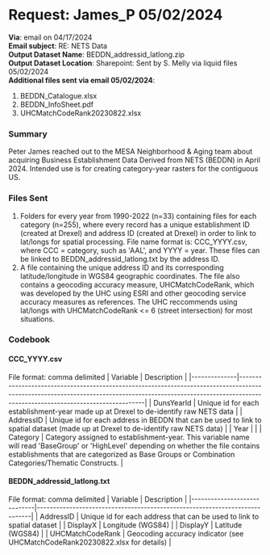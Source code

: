 # Request: James_P 05/02/2024
**Via**: email on 04/17/2024 \
**Email subject**: RE: NETS Data \
**Output Dataset Name**: BEDDN_addressid_latlong.zip\
**Output Dataset Location**: Sharepoint: Sent by S. Melly via liquid files 05/02/2024 \
**Additional files sent via email 05/02/2024**: 
1. BEDDN_Catalogue.xlsx
2. BEDDN_InfoSheet.pdf
3. UHCMatchCodeRank20230822.xlsx


### Summary
Peter James reached out to the MESA Neighborhood & Aging team about acquiring Business Establishment Data Derived from NETS (BEDDN) in April 2024. Intended use is for creating category-year rasters for the contiguous US.

### Files Sent
1. Folders for every year from 1990-2022 (n=33) containing files for each category (n=255), where every record has a unique establishment ID (created at Drexel) and address ID (created at Drexel) in order to link to lat/longs for spatial processing. File name format is: CCC_YYYY.csv, where CCC = category, such as 'AAL', and YYYY = year. These files can be linked to BEDDN_addressid_latlong.txt by the address ID.
2. A file containing the unique address ID and its corresponding latitude/longitude in WGS84 geographic coordinates. The file also contains a geocoding accuracy measure, UHCMatchCodeRank, which was developed by the UHC using ESRI and other geocoding service accuracy measures as references. The UHC reccommends using lat/longs with UHCMatchCodeRank <= 6 (street intersection) for most situations.

### Codebook
#### CCC_YYYY.csv
File format: comma delimited
| Variable     | Description                                                |
|--------------|-------------------------------------------------------------------------------------------------------------------------------------------------------------------------------------------------------------|
| DunsYearId   | Unique id for each establishment-year made up at Drexel to de-identify raw NETS data                                                                                                                                |
| AddressID    | Unique id for each address in BEDDN that can be used to link to spatial dataset (made up at Drexel to de-identify raw NETS data)                                                                                                                              |
| Year         |                                                                                                                                                                                                             |
| Category     | Category assigned to establishment-year. This variable name will read 'BaseGroup' or 'HighLevel' depending on whether the file contains establishments that are categorized as Base Groups or Combination Categories/Thematic Constructs.            |

#### BEDDN_addressid_latlong.txt
File format: comma delimited
| Variable                    | Description                                                                |
|-----------------------------|----------------------------------------------------------------------------|
| AddressID                   | Unique id for each address that can be used to link to spatial dataset |
| DisplayX                    | Longitude (WGS84)                                                          |
| DisplayY                    | Latitude (WGS84)                                                           |
| UHCMatchCodeRank            | Geocoding accuracy indicator (see UHCMatchCodeRank20230822.xlsx for details)                                       |

